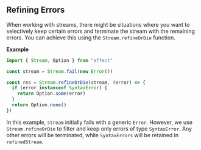 ## Refining Errors

When working with streams, there might be situations where you want to selectively keep certain errors and terminate the stream with the remaining errors. You can achieve this using the `Stream.refineOrDie` function.

**Example**

```ts twoslash
import { Stream, Option } from "effect"

const stream = Stream.fail(new Error())

const res = Stream.refineOrDie(stream, (error) => {
  if (error instanceof SyntaxError) {
    return Option.some(error)
  }
  return Option.none()
})
```

In this example, `stream` initially fails with a generic `Error`. However, we use `Stream.refineOrDie` to filter and keep only errors of type `SyntaxError`. Any other errors will be terminated, while `SyntaxErrors` will be retained in `refinedStream`.
